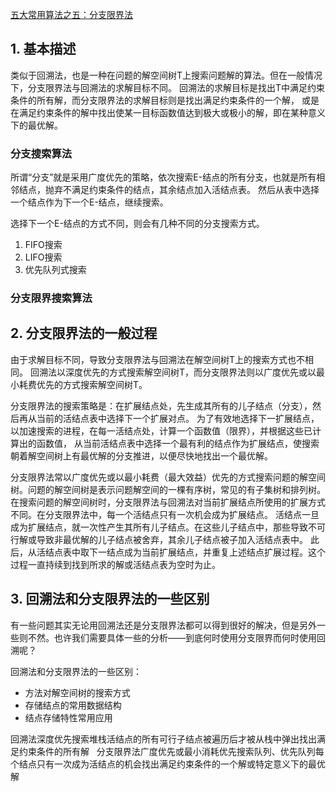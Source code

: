﻿[五大常用算法之五：分支限界法](http://www.cnblogs.com/steven_oyj/archive/2010/05/22/1741378.html)


## 1. 基本描述

类似于回溯法，也是一种在问题的解空间树T上搜索问题解的算法。但在一般情况下，分支限界法与回溯法的求解目标不同。
回溯法的求解目标是找出T中满足约束条件的所有解，而分支限界法的求解目标则是找出满足约束条件的一个解，
或是在满足约束条件的解中找出使某一目标函数值达到极大或极小的解，即在某种意义下的最优解。

### 分支搜索算法

所谓“分支”就是采用广度优先的策略，依次搜索E-结点的所有分支，也就是所有相邻结点，抛弃不满足约束条件的结点，其余结点加入活结点表。
然后从表中选择一个结点作为下一个E-结点，继续搜索。

选择下一个E-结点的方式不同，则会有几种不同的分支搜索方式。

1. FIFO搜索
2. LIFO搜索
3. 优先队列式搜索

### 分支限界搜索算法  

## 2. 分支限界法的一般过程

由于求解目标不同，导致分支限界法与回溯法在解空间树T上的搜索方式也不相同。
回溯法以深度优先的方式搜索解空间树T，而分支限界法则以广度优先或以最小耗费优先的方式搜索解空间树T。

分支限界法的搜索策略是：在扩展结点处，先生成其所有的儿子结点（分支），然后再从当前的活结点表中选择下一个扩展对点。
为了有效地选择下一扩展结点，以加速搜索的进程，在每一活结点处，计算一个函数值（限界），并根据这些已计算出的函数值，
从当前活结点表中选择一个最有利的结点作为扩展结点，使搜索朝着解空间树上有最优解的分支推进，以便尽快地找出一个最优解。

分支限界法常以广度优先或以最小耗费（最大效益）优先的方式搜索问题的解空间树。问题的解空间树是表示问题解空间的一棵有序树，常见的有子集树和排列树。
在搜索问题的解空间树时，分支限界法与回溯法对当前扩展结点所使用的扩展方式不同。在分支限界法中，每一个活结点只有一次机会成为扩展结点。
活结点一旦成为扩展结点，就一次性产生其所有儿子结点。在这些儿子结点中，那些导致不可行解或导致非最优解的儿子结点被舍弃，其余儿子结点被子加入活结点表中。
此后，从活结点表中取下一结点成为当前扩展结点，并重复上述结点扩展过程。这个过程一直持续到找到所求的解或活结点表为空时为止。

## 3. 回溯法和分支限界法的一些区别

有一些问题其实无论用回溯法还是分支限界法都可以得到很好的解决，但是另外一些则不然。也许我们需要具体一些的分析——到底何时使用分支限界而何时使用回溯呢？

回溯法和分支限界法的一些区别：

* 方法对解空间树的搜索方式       
* 存储结点的常用数据结构     
* 结点存储特性常用应用

回溯法深度优先搜索堆栈活结点的所有可行子结点被遍历后才被从栈中弹出找出满足约束条件的所有解
 
分支限界法广度优先或最小消耗优先搜索队列、优先队列每个结点只有一次成为活结点的机会找出满足约束条件的一个解或特定意义下的最优解